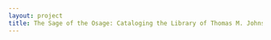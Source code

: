 ```yaml
--- 
layout: project 
title: The Sage of the Osage: Cataloging the Library of Thomas M. Johnson
---
```



